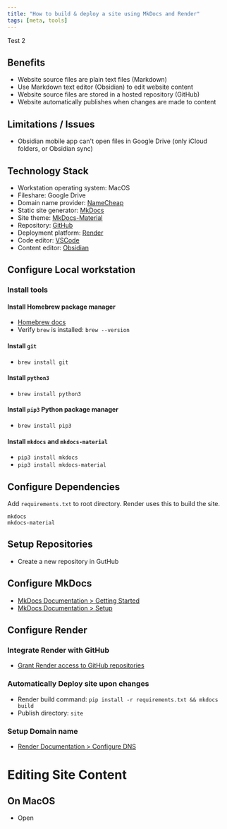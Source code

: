 ```yaml
---
title: "How to build & deploy a site using MkDocs and Render"
tags: [meta, tools]
---
```


Test 2

## Benefits
- Website source files are plain text files (Markdown)
- Use Markdown text editor (Obsidian) to edit website content
- Website source files are stored in a hosted repository (GitHub)
- Website automatically publishes when changes are made to content

## Limitations / Issues
- Obsidian mobile app can't open files in Google Drive (only iCloud folders, or Obsidian sync)

## Technology Stack
- Workstation operating system: MacOS
- Fileshare: Google Drive
- Domain name provider: [NameCheap](https://namecheap.com/)
- Static site generator: [MkDocs](https://www.mkdocs.org/)
- Site theme: [MkDocs-Material](https://squidfunk.github.io/mkdocs-material/)
- Repository: [GitHub](https://github.com/)
- Deployment platform: [Render](http://render.com/)
- Code editor: [VSCode](https://code.visualstudio.com/)
- Content editor: [Obsidian](https://obsidian.md/)



## Configure Local workstation
### Install tools
#### Install Homebrew package manager
- [Homebrew docs](https://brew.sh/)
- Verify `brew` is installed: `brew --version`

#### Install `git`
- `brew install git`

#### Install `python3`
- `brew install python3`

#### Install `pip3` Python package manager
- `brew install pip3`

#### Install `mkdocs` and `mkdocs-material`
- `pip3 install mkdocs`
- `pip3 install mkdocs-material`

## Configure Dependencies
Add `requirements.txt` to root directory. Render uses this to build the site.
```
mkdocs
mkdocs-material
```

## Setup Repositories
- Create a new repository in GutHub

## Configure MkDocs
- [MkDocs Documentation > Getting Started](https://squidfunk.github.io/mkdocs-material/getting-started/)
- [MkDocs Documentation > Setup](https://squidfunk.github.io/mkdocs-material/setup/changing-the-colors/)

## Configure Render
### Integrate Render with GitHub
- [Grant Render access to GitHub repositories](https://render.com/docs/github)

### Automatically Deploy site upon changes
- Render build command:
`pip install -r requirements.txt && mkdocs build`
- Publish directory: `site`

### Setup Domain name
- [Render Documentation > Configure DNS](https://render.com/docs/configure-namecheap-dns)

# Editing Site Content
## On MacOS
- Open 